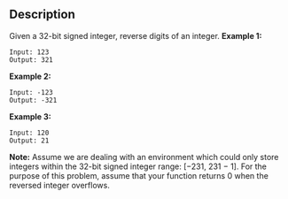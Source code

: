## Description

Given a 32-bit signed integer, reverse digits of an integer.
**Example 1:**
```
Input: 123
Output: 321
```
**Example 2:**
```
Input: -123
Output: -321
 ```
**Example 3:**
```
Input: 120
Output: 21
```
**Note:**
Assume we are dealing with an environment which could only store integers within the 32-bit signed integer range: [−231, 231 − 1]. For the purpose of this problem, assume that your function returns 0 when the reversed integer overflows.